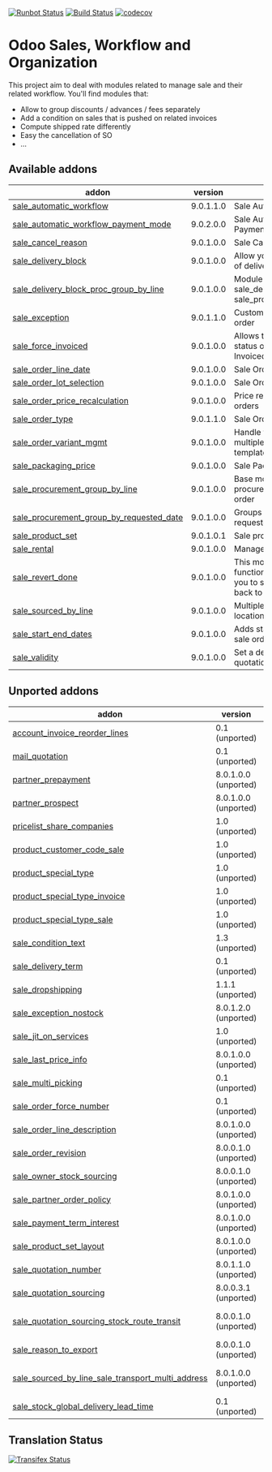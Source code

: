 [![Runbot Status](https://runbot.odoo-community.org/runbot/badge/flat/167/9.0.svg)](https://runbot.odoo-community.org/runbot/repo/github-com-oca-sale-workflow-167)
[![Build Status](https://travis-ci.org/OCA/sale-workflow.svg?branch=9.0)](https://travis-ci.org/OCA/sale-workflow)
[![codecov](https://codecov.io/gh/OCA/sale-workflow/branch/9.0/graph/badge.svg)](https://codecov.io/gh/OCA/sale-workflow)

Odoo Sales, Workflow and Organization
======================================

This project aim to deal with modules related to manage sale and their related workflow. You'll find modules that:

 - Allow to group discounts / advances / fees separately
 - Add a condition on sales that is pushed on related invoices
 - Compute shipped rate differently
 - Easy the cancellation of SO
 - ...

[//]: # (addons)

Available addons
----------------
addon | version | summary
--- | --- | ---
[sale_automatic_workflow](sale_automatic_workflow/) | 9.0.1.1.0 | Sale Automatic Workflow
[sale_automatic_workflow_payment_mode](sale_automatic_workflow_payment_mode/) | 9.0.2.0.0 | Sale Automatic Workflow - Payment Mode
[sale_cancel_reason](sale_cancel_reason/) | 9.0.1.0.0 | Sale Cancel Reason
[sale_delivery_block](sale_delivery_block/) | 9.0.1.0.0 | Allow you to block the creation of deliveries from a sale order.
[sale_delivery_block_proc_group_by_line](sale_delivery_block_proc_group_by_line/) | 9.0.1.0.0 | Module that allows module sale_delivery_block to work with sale_procurement_group_by_line
[sale_exception](sale_exception/) | 9.0.1.1.0 | Custom exceptions on sale order
[sale_force_invoiced](sale_force_invoiced/) | 9.0.1.0.0 | Allows to force the invoice status of the sales order to Invoiced
[sale_order_line_date](sale_order_line_date/) | 9.0.1.0.0 | Sale Order Line Date
[sale_order_lot_selection](sale_order_lot_selection/) | 9.0.1.0.0 | Sale Order Lot Selection
[sale_order_price_recalculation](sale_order_price_recalculation/) | 9.0.1.0.0 | Price recalculation in sales orders
[sale_order_type](sale_order_type/) | 9.0.1.1.0 | Sale Order Types
[sale_order_variant_mgmt](sale_order_variant_mgmt/) | 9.0.1.0.0 | Handle the addition/removal of multiple variants from product template into the sales order
[sale_packaging_price](sale_packaging_price/) | 9.0.1.0.0 | Sale Packaging Price
[sale_procurement_group_by_line](sale_procurement_group_by_line/) | 9.0.1.0.0 | Base module for multiple procurement group by Sale order
[sale_procurement_group_by_requested_date](sale_procurement_group_by_requested_date/) | 9.0.1.0.0 | Groups pickings based on requested date of order line
[sale_product_set](sale_product_set/) | 9.0.1.0.1 | Sale product set
[sale_rental](sale_rental/) | 9.0.1.0.0 | Manage Rental of Products
[sale_revert_done](sale_revert_done/) | 9.0.1.0.0 | This module extends the functionality of sales to allow you to set a sales order done back to state 'Sale Order'.
[sale_sourced_by_line](sale_sourced_by_line/) | 9.0.1.0.0 | Multiple warehouse source locations for Sale order
[sale_start_end_dates](sale_start_end_dates/) | 9.0.1.0.0 | Adds start date and end date on sale order lines
[sale_validity](sale_validity/) | 9.0.1.0.0 | Set a default validity delay on quotations


Unported addons
---------------
addon | version | summary
--- | --- | ---
[account_invoice_reorder_lines](account_invoice_reorder_lines/) | 0.1 (unported) | Invoice lines with sequence number
[mail_quotation](mail_quotation/) | 0.1 (unported) | Mail quotation
[partner_prepayment](partner_prepayment/) | 8.0.1.0.0 (unported) | Option on partner to set prepayment policy
[partner_prospect](partner_prospect/) | 8.0.1.0.0 (unported) | Partner Prospect
[pricelist_share_companies](pricelist_share_companies/) | 1.0 (unported) | Share pricelist between compagnies, not product
[product_customer_code_sale](product_customer_code_sale/) | 1.0 (unported) | Product Customer code on sale
[product_special_type](product_special_type/) | 1.0 (unported) | Product Special Types
[product_special_type_invoice](product_special_type_invoice/) | 1.0 (unported) | Product Special Type on Invoice
[product_special_type_sale](product_special_type_sale/) | 1.0 (unported) | Product Special Type on Sale
[sale_condition_text](sale_condition_text/) | 1.3 (unported) | Sale/invoice condition
[sale_delivery_term](sale_delivery_term/) | 0.1 (unported) | Delivery term for sale orders
[sale_dropshipping](sale_dropshipping/) | 1.1.1 (unported) | Sale Dropshipping
[sale_exception_nostock](sale_exception_nostock/) | 8.0.1.2.0 (unported) | Sale stock exception
[sale_jit_on_services](sale_jit_on_services/) | 1.0 (unported) | Sale Service Just In Time
[sale_last_price_info](sale_last_price_info/) | 8.0.1.0.0 (unported) | Product Last Price Info - Sale
[sale_multi_picking](sale_multi_picking/) | 0.1 (unported) | Multi Pickings from Sale Orders
[sale_order_force_number](sale_order_force_number/) | 0.1 (unported) | Force sale orders numeration
[sale_order_line_description](sale_order_line_description/) | 8.0.1.0.0 (unported) | Sale order line description
[sale_order_revision](sale_order_revision/) | 8.0.0.1.0 (unported) | Sale order revisions
[sale_owner_stock_sourcing](sale_owner_stock_sourcing/) | 8.0.0.1.0 (unported) | Manage stock ownership on sale order lines
[sale_partner_order_policy](sale_partner_order_policy/) | 8.0.1.0.0 (unported) | Adds customer create invoice method on partner form
[sale_payment_term_interest](sale_payment_term_interest/) | 8.0.1.0.0 (unported) | Sales Payment Term Interests
[sale_product_set_layout](sale_product_set_layout/) | 8.0.1.0.0 (unported) | Sale product set layout
[sale_quotation_number](sale_quotation_number/) | 8.0.1.1.0 (unported) | Different sequence for sale quotations
[sale_quotation_sourcing](sale_quotation_sourcing/) | 8.0.0.3.1 (unported) | manual sourcing of sale quotations
[sale_quotation_sourcing_stock_route_transit](sale_quotation_sourcing_stock_route_transit/) | 8.0.0.1.0 (unported) | Link module for sale_quotation_sourcing + stock_route_transit
[sale_reason_to_export](sale_reason_to_export/) | 8.0.0.1.0 (unported) | Reason to export in Sales Order
[sale_sourced_by_line_sale_transport_multi_address](sale_sourced_by_line_sale_transport_multi_address/) | 8.0.1.0.0 (unported) | Make sale_sourced_by_line and sale_transport_multi_addresswork together
[sale_stock_global_delivery_lead_time](sale_stock_global_delivery_lead_time/) | 0.1 (unported) | Sale global delivery lead time

[//]: # (end addons)

Translation Status
------------------
[![Transifex Status](https://www.transifex.com/projects/p/OCA-sale-workflow-9-0/chart/image_png)](https://www.transifex.com/projects/p/OCA-sale-workflow-9-0)
